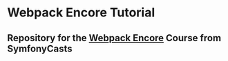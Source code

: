 # Webpack Encore Tutorial
## Repository for the [Webpack Encore] Course from SymfonyCasts

[Webpack Encore]: https://symfonycasts.com/screencast/webpack-encore